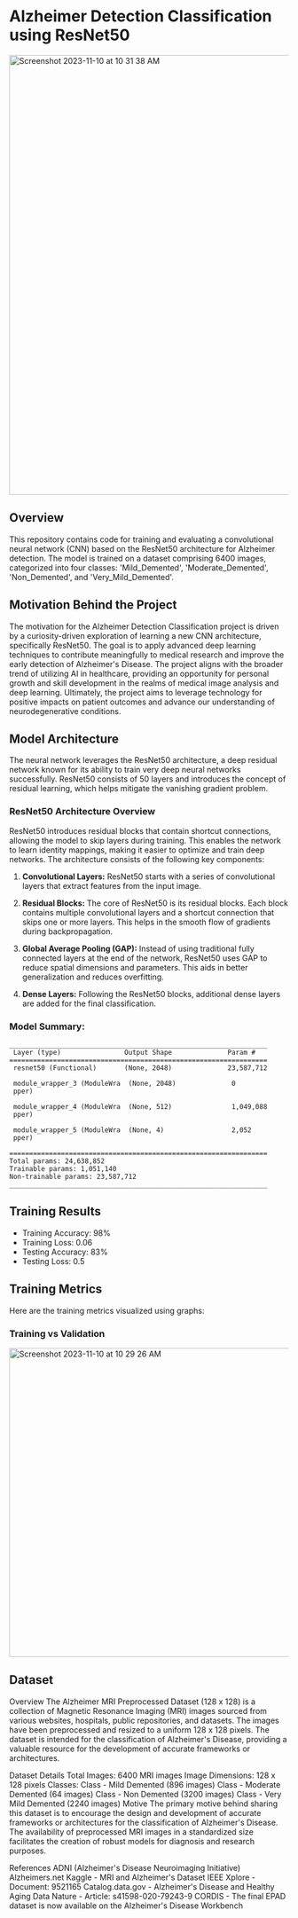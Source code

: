 # Alzheimer Detection Classification using ResNet50

<img width="793" alt="Screenshot 2023-11-10 at 10 31 38 AM" src="https://github.com/Daanish-Hindustani/ResNet50-Alzheimer-Detection/assets/134811343/9e143a18-d24e-4fde-9615-a637024f396f">

## Overview

This repository contains code for training and evaluating a convolutional neural network (CNN) based on the ResNet50 architecture for Alzheimer detection. The model is trained on a dataset comprising 6400 images, categorized into four classes: 'Mild_Demented', 'Moderate_Demented', 'Non_Demented', and 'Very_Mild_Demented'.

## Motivation Behind the Project

The motivation for the Alzheimer Detection Classification project is driven by a curiosity-driven exploration of learning a new CNN architecture, specifically ResNet50. The goal is to apply advanced deep learning techniques to contribute meaningfully to medical research and improve the early detection of Alzheimer's Disease. The project aligns with the broader trend of utilizing AI in healthcare, providing an opportunity for personal growth and skill development in the realms of medical image analysis and deep learning. Ultimately, the project aims to leverage technology for positive impacts on patient outcomes and advance our understanding of neurodegenerative conditions.

## Model Architecture

The neural network leverages the ResNet50 architecture, a deep residual network known for its ability to train very deep neural networks successfully. ResNet50 consists of 50 layers and introduces the concept of residual learning, which helps mitigate the vanishing gradient problem.

### ResNet50 Architecture Overview

ResNet50 introduces residual blocks that contain shortcut connections, allowing the model to skip layers during training. This enables the network to learn identity mappings, making it easier to optimize and train deep networks. The architecture consists of the following key components:

1. **Convolutional Layers:** ResNet50 starts with a series of convolutional layers that extract features from the input image.

2. **Residual Blocks:** The core of ResNet50 is its residual blocks. Each block contains multiple convolutional layers and a shortcut connection that skips one or more layers. This helps in the smooth flow of gradients during backpropagation.

3. **Global Average Pooling (GAP):** Instead of using traditional fully connected layers at the end of the network, ResNet50 uses GAP to reduce spatial dimensions and parameters. This aids in better generalization and reduces overfitting.

4. **Dense Layers:** Following the ResNet50 blocks, additional dense layers are added for the final classification.

### Model Summary:

```plaintext
_________________________________________________________________
 Layer (type)                Output Shape              Param #   
=================================================================
 resnet50 (Functional)       (None, 2048)              23,587,712  
                                                                 
 module_wrapper_3 (ModuleWra  (None, 2048)              0         
 pper)                                                           
                                                                 
 module_wrapper_4 (ModuleWra  (None, 512)               1,049,088   
 pper)                                                           
                                                                 
 module_wrapper_5 (ModuleWra  (None, 4)                 2,052      
 pper)                                                           
                                                                 
=================================================================
Total params: 24,638,852
Trainable params: 1,051,140
Non-trainable params: 23,587,712
_________________________________________________________________
```

## Training Results

- Training Accuracy: 98%
- Training Loss: 0.06
- Testing Accuracy: 83%
- Testing Loss: 0.5

## Training Metrics

Here are the training metrics visualized using graphs:

### Training vs Validation 

<img width="557" alt="Screenshot 2023-11-10 at 10 29 26 AM" src="https://github.com/Daanish-Hindustani/ResNet50-Alzheimer-Detection/assets/134811343/c3f1ac0d-54b1-471e-9161-9a411b20c3af">

## Dataset

Overview
The Alzheimer MRI Preprocessed Dataset (128 x 128) is a collection of Magnetic Resonance Imaging (MRI) images sourced from various websites, hospitals, public repositories, and datasets. The images have been preprocessed and resized to a uniform 128 x 128 pixels. The dataset is intended for the classification of Alzheimer's Disease, providing a valuable resource for the development of accurate frameworks or architectures.

Dataset Details
Total Images: 6400 MRI images
Image Dimensions: 128 x 128 pixels
Classes:
Class - Mild Demented (896 images)
Class - Moderate Demented (64 images)
Class - Non Demented (3200 images)
Class - Very Mild Demented (2240 images)
Motive
The primary motive behind sharing this dataset is to encourage the design and development of accurate frameworks or architectures for the classification of Alzheimer's Disease. The availability of preprocessed MRI images in a standardized size facilitates the creation of robust models for diagnosis and research purposes.

References
ADNI (Alzheimer's Disease Neuroimaging Initiative)
Alzheimers.net
Kaggle - MRI and Alzheimer's Dataset
IEEE Xplore - Document: 9521165
Catalog.data.gov - Alzheimer's Disease and Healthy Aging Data
Nature - Article: s41598-020-79243-9
CORDIS - The final EPAD dataset is now available on the Alzheimer's Disease Workbench
